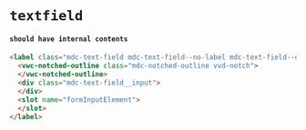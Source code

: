 # `textfield`

#### `should have internal contents`

```html
<label class="mdc-text-field mdc-text-field--no-label mdc-text-field--outlined">
  <vwc-notched-outline class="mdc-notched-outline vvd-notch">
  </vwc-notched-outline>
  <div class="mdc-text-field__input">
  </div>
  <slot name="formInputElement">
  </slot>
</label>

```

